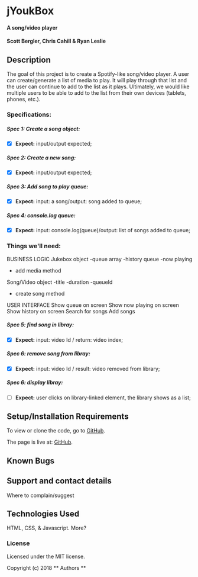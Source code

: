 # jYoukBox

#### A song/video player

#### Scott Bergler, Chris Cahill & Ryan Leslie

## Description
The goal of this project is to create a Spotify-like song/video player. A user can create/generate a list of media to play. It will play through that list and the user can continue to add to the list as it plays. Ultimately, we would like multiple users to be able to add to the list from their own devices (tablets, phones, etc.).

### Specifications:
##### Spec 1: Create a song object:
- [x] **Expect:** input/output expected;

##### Spec 2: Create a new song:
- [x] **Expect:** input/output expected;

##### Spec 3: Add song to play queue:
- [x] **Expect:** input: a song/output: song added to queue;

##### Spec 4: console.log queue:
- [x] **Expect:** input: console.log(queue)/output: list of songs added to queue;

### Things we'll need:
BUSINESS LOGIC
Jukebox object
  -queue array
  -history queue
  -now playing
  * add media method

Song/Video object
  -title
  -duration
  -queueId
  * create song method

USER INTERFACE
Show queue on screen
Show now playing on screen
Show history on screen
Search for songs
Add songs

##### Spec 5: find song in libray:
- [x] **Expect:** input: video Id / return: video index;

##### Spec 6: remove song from libray:
- [x] **Expect:** input: video Id / result: video removed from library;

##### Spec 6: display libray:
- [ ] **Expect:** user clicks on library-linked element, the library shows as a list;


## Setup/Installation Requirements
To view or clone the code, go to [GitHub](https://github.com/skillitzimberg/JYoukBox).

The page is live at: [GitHub]( ).

## Known Bugs

## Support and contact details

Where to complain/suggest

## Technologies Used

HTML, CSS, & Javascript. More?

### License

Licensed under the MIT license.

Copyright (c) 2018 ** Authors **
